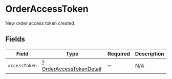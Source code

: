 # OrderAccessToken

New order access token created.


## Fields

| Field                                                                    | Type                                                                     | Required                                                                 | Description                                                              |
| ------------------------------------------------------------------------ | ------------------------------------------------------------------------ | ------------------------------------------------------------------------ | ------------------------------------------------------------------------ |
| `accessToken`                                                            | [?OrderAccessTokenDetail](../../models/shared/OrderAccessTokenDetail.md) | :heavy_minus_sign:                                                       | N/A                                                                      |